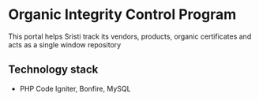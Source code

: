 # Organic Integrity Control Program

This portal helps Sristi track its vendors, products, organic certificates and acts as a single window repository

## Technology stack
- PHP Code Igniter, Bonfire, MySQL